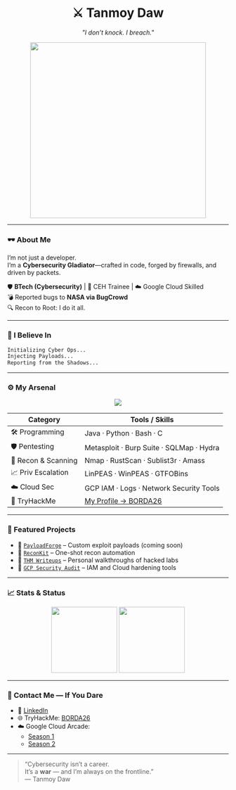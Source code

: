 
<!-- GitHub Readme for Tanmoy Daw -->

<h1 align="center">⚔️ Tanmoy Daw</h1>
<p align="center"><i>"I don’t knock. I breach."</i></p>

<p align="center">
  <img src="https://media.giphy.com/media/qgQUggAC3Pfv687qPC/giphy.gif" width="400"/>
</p>

---

### 🕶️ About Me

I’m not just a developer.  
I’m a **Cybersecurity Gladiator**—crafted in code, forged by firewalls, and driven by packets.

🛡️ **BTech (Cybersecurity)** | 📜 CEH Trainee | ☁️ Google Cloud Skilled  
💣 Reported bugs to **NASA via BugCrowd**  
🔍 Recon to Root: I do it all.

---

### 🧠 I Believe In

```txt
Initializing Cyber Ops...
Injecting Payloads...
Reporting from the Shadows...
```

---

### ⚙️ My Arsenal

<p align="center">
  <img src="https://skillicons.dev/icons?i=java,python,bash,c" />
</p>

| Category            | Tools / Skills                                  |
|---------------------|--------------------------------------------------|
| 🛠️ Programming       | Java · Python · Bash · C                         |
| 🛡️ Pentesting         | Metasploit · Burp Suite · SQLMap · Hydra         |
| 🔎 Recon & Scanning  | Nmap · RustScan · Sublist3r · Amass              |
| 📈 Priv Escalation   | LinPEAS · WinPEAS · GTFOBins                     |
| ☁️ Cloud Sec         | GCP IAM · Logs · Network Security Tools          |
| 🧪 TryHackMe          | [My Profile → BORDA26](https://tryhackme.com/p/BORDA26) |

---

### 🧰 Featured Projects

- 🔗 [`PayloadForge`](#) – Custom exploit payloads (coming soon)
- 🔗 [`ReconKit`](#) – One-shot recon automation
- 🔗 [`THM Writeups`](#) – Personal walkthroughs of hacked labs
- 🔗 [`GCP Security Audit`](#) – IAM and Cloud hardening tools

---

### 📈 Stats & Status

<p align="center">
  <img src="https://github-readme-stats.vercel.app/api?username=tanmoydaw26&show_icons=true&theme=radical" height="150">
  <img src="https://github-readme-streak-stats.herokuapp.com/?user=tanmoydaw26&theme=radical" height="150">
</p>

---

### 💬 Contact Me — If You Dare

- 🔗 [LinkedIn](https://www.linkedin.com/in/tanmoy-daw-a27a162aa)
- 🌐 TryHackMe: [BORDA26](https://tryhackme.com/p/BORDA26)
- ☁️ Google Cloud Arcade:
  - [Season 1](https://www.cloudskillsboost.google/public_profiles/b773a6e3-4eae-402b-afe4-53746a81881b)
  - [Season 2](https://www.cloudskillsboost.google/public_profiles/a6880598-875e-43f9-ad16-435102e980eb)

---

> “Cybersecurity isn’t a career.  
> It’s a **war** — and I’m always on the frontline.”  
> — Tanmoy Daw
